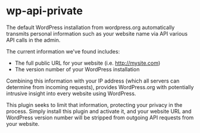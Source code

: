 # wp-api-private

The default WordPress installation from wordpress.org automatically transmits personal information such as your website name via API various API calls in the admin.  

The current information we've found includes:
- The full public URL for your website (i.e. http://mysite.com)
- The version number of your WordPress installation

Combining this information with your IP address (which all servers can determine from incoming requests), provides WordPress.org with potentially intrusive insight into every website using WordPress.  

This plugin seeks to limit that information, protecting your privacy in the process. Simply install this plugin and activate it, and your website URL and WordPress version number will be stripped from outgoing API requests from your website.

